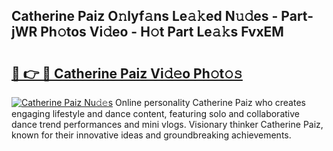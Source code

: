 ## Catherine Paiz O𝚗lyf𝚊ns Le𝚊𝚔ed N𝚞𝚍es - Part-jWR Ph𝚘tos Vi𝚍eo - H𝚘t Part Le𝚊𝚔s FvxEM

# <h2><a href="http://hf8wbx7.feru.top/?c=Catherine+Paiz">🔗 👉 🔴 Catherine Paiz Vi𝚍𝚎o Ph𝚘t𝚘𝚜</a></h2>

[![Catherine Paiz Nu𝚍𝚎s](https://i.imgur.com/0TWrTi3.gif)](http://hf8wbx7.feru.top/?c=Catherine+Paiz)
Online personality Catherine Paiz who creates engaging lifestyle and dance content, featuring solo and collaborative dance trend performances and mini vlogs. Visionary thinker Catherine Paiz, known for their innovative ideas and groundbreaking achievements. 
